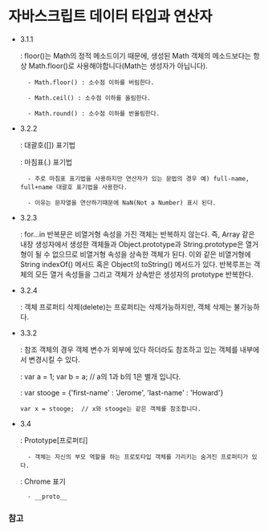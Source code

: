 # 자바스크립트 데이터 타입과 연산자

- 3.1.1

    : floor()는 Math의 정적 메소드이기 때문에, 생성된 Math 객체의 메소드보다는 항상 Math.floor()로 사용해야합니다(Math는 생성자가 아닙니다).
        
        - Math.floor() : 소수점 이하를 버림한다.
        
        - Math.ceil() : 소수점 이하를 올림한다.
        
        - Math.round() : 소수점 이하를 반올림한다.


- 3.2.2

    : 대괄호([]) 표기법
    
    : 마침표(.) 표기법
    
        - 주로 마침표 표기법을 사용하지만 연산자가 있는 문법의 경우 예) full-name, full+name 대괄호 표기법을 사용한다.
        
        - 이유는 문자열을 연산하기때문에 NaN(Not a Number) 표시 된다.


- 3.2.3

    : for...in 반복문은 비열거형 속성을 가진 객체는 반복하지 않는다. 즉, Array 같은 내장 생성자에서 생성한 객체들과 Object.prototype과 String.prototype은 열거형이 될 수 없으므로 비열거형 속성을 상속한 객체가 된다. 이와 같은 비열거형에  String indexOf()  메서드 혹은 Object의 toString()  메서드가 있다. 반복루프는 객체의 모든 열거 속성들을 그리고 객체가 상속받은 생성자의 prototype 반복한다.
    

- 3.2.4

    : 객체 프로퍼티 삭제(delete)는 프로퍼티는 삭제가능하지만, 객체 삭제는 불가능하다.


- 3.3.2

    : 참조 객체의 경우 객체 변수가 외부에 있다 하더라도 참조하고 있는 객체를 내부에서 변경시킬 수 있다.
    
    : var a = 1; var b = a;  // a의 1과 b의 1은 별개 입니다.
    
    : var stooge = {'first-name' : 'Jerome', 'last-name' : 'Howard'}
    
      var x = stooge;  // x와 stooge는 같은 객체를 참조합니다.


- 3.4

    : Prototype[프로퍼티] 
        
        - 객체는 자신의 부모 역할을 하는 프로토타입 객체를 가리키는 숨겨진 프로퍼티가 있다.
    
    : Chrome 표기 
        
        - __proto__


### 참고
